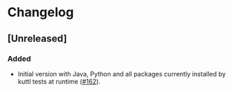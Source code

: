 # Changelog

## [Unreleased]

### Added

- Initial version with Java, Python and all packages currently installed by kuttl tests at runtime ([#162]).

[#162]: https://github.com/stackabletech/docker-images/pull/162
